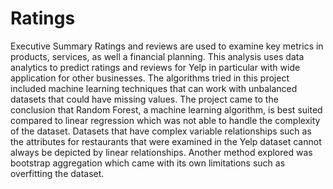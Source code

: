 # Ratings
Executive Summary
Ratings and reviews are used to examine key metrics in products, services, as well a financial planning. This analysis uses data analytics to predict ratings and reviews for Yelp in particular with wide application for other businesses. The algorithms tried in this project included machine learning techniques that can work with unbalanced datasets that could have missing values. The project came to the conclusion that Random Forest, a machine learning algorithm, is best suited compared to linear regression which was not able to handle the complexity of the dataset. Datasets that have complex variable relationships such as the attributes for restaurants that were examined in the Yelp dataset cannot always be depicted by linear relationships. Another method explored was bootstrap aggregation which came with its own limitations such as overfitting the dataset.
